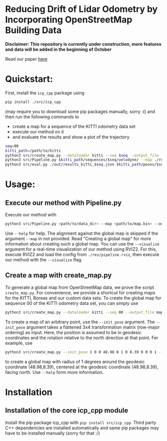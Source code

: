 # Reducing Drift of Lidar Odometry by Incorporating OpenStreetMap Building Data
**Disclaimer: This repository is currently under construction, more features and data will be added in the beginning of October**


Read our paper [here](https://www.techrxiv.org/users/812931/articles/1214384-reducing-drift-of-lidar-odometry-by-incorporating-openstreetmap-building-data)


# Quickstart:
First, install the `icp_cpp` package using
```bash
pip install ./src/icp_cpp
```
(may require you to download some pip packages manually, sorry :()
and then run the following commands to
- create a map for a sequence of the KITTI odometry data set
- execute our method on it
- and evaluate the results and show a plot of the trajectory
```bash
seq=00
kitti_path=/path/to/kitti
python3 src/create_map.py --dataloader kitti --seq $seq --output_file ./res/map_kitti_$seq.bin
python3 src/Pipeline.py $kitti_path/sequences/$seq/velodyne/ --map ./res/map_kitti_$seq.bin --out_path ./out/results_kitti_$seq.json
python3 src/eval.py ./out/results_kitti_$seq.json $kitti_path/poses/$seq.txt --plot
```

# Usage:
## Execute our method with Pipeline.py
Execute our method with
```bash
python3 src/Pipeline.py <path/to/data_dir> --map <path/to/map.bin> --out_path <path/to/result.json>
```
Use `--help` for help.
The alignment against the global map is skipped if the argument `--map` in not provided.
Read "Creating a global map" for more information about creating such a global map.
You can use the `--visualize` argument for a real-time visualization of our method using RVIZ2.
For this, execute RVIZ2 and load the config from `./res/pipeline.rviz`,
then execute our method with the `--visualize` flag.


## Create a map with create_map.py
To generate a global map from OpenStreetMap data, we prove the script `create_map.py`.
For convenience, we provide a shortcut for creating maps for the KITTI, Boreas and our custom data sets.
To create the global map for sequence 00 of the KITTI odometry data set, you can simply use
```bash
python3 src/create_map.py --dataloader kitti --seq 00 --output_file map_kitti_00.bin
```

To create a map of an arbitrary point, use the `--init_pose` argument. The `--init_pose` argument takes a flattened 3x4 transformation matrix (row-major ordering) as input.
Here, the position is assumed to be in geodesic coordinates and the rotation relative to the north direction at that point.
Fer example, use
```bash
python3 src/create_map.py --init_pose 1 0 0 48.98 0 1 0 8.39 0 0 0 1 --radius 1 --output_file my_map.bin
```
to create a global map with radius of 1 degrees around the geodesic coordinate (48.98,8.39), centered at the geodesic coordinate (48.98,8.39), facing north. Use `--help` form more information.

# Installation
## Installation of the core icp_cpp module
Install the pip package icp_cpp with `pip install src/icp_cpp`.
Third party C++ dependencies are installed automatically and same pip packages may have to be installed manually (sorry for that :/)

